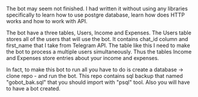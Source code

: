 The bot may seem not finished. I had written it without using any libraries specifically to learn how to use postgre database, learn how does HTTP works and how to work with API.

The bot have a three tables, Users, Income and Expenses. The Users table stores all of the users that will use the bot. It contains chat_id column and first_name that I take from Telegram API. The table like this I need to make the bot to process a multiple users simultaneously. Thus the tables Income and Expenses store entries about your income and expenses.

In fact, to make this bot to run all you have to do is create a database -> clone repo - and run the bot. This repo contains sql backup that named "gobot_bak.sql" that you should import with "psql" tool. Also you will have to have a bot created.
